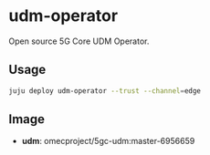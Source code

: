 # udm-operator

Open source 5G Core UDM Operator.

## Usage

```bash
juju deploy udm-operator --trust --channel=edge
```

## Image

- **udm**: omecproject/5gc-udm:master-6956659
